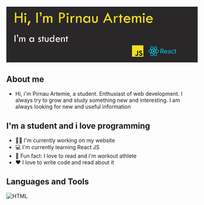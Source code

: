 ![Header](https://github.com/ArtemiePirnau/ArtemiePirnau/blob/main/banner.jpg)
## About me
- Hi, i'm Pirnau Artemie, a student. Enthusiast of web development. I always try to grow and study something new and interesting. 
I am always looking for new and useful information
## I'm a student and i love programming
- :man_technologist: I'm currently working on my website
- :computer: I'm currently learning React JS
- :stars: Fun fact: I love to read and i'm workout athlete
- :hearts: I love to write code and read about it
## Languages and Tools

![HTML](https://img.shields.io/badge/HTML-red?style=for-the-badge&logo=Html)
<!-- ![HTML](https://upload.wikimedia.org/wikipedia/commons/thumb/6/61/HTML5_logo_and_wordmark.svg/35px-HTML5_logo_and_wordmark.svg.png) 
![CSS](https://upload.wikimedia.org/wikipedia/commons/thumb/d/d5/CSS3_logo_and_wordmark.svg/25px-CSS3_logo_and_wordmark.svg.png) 
![JavaScript](https://upload.wikimedia.org/wikipedia/commons/thumb/6/6a/JavaScript-logo.png/30px-JavaScript-logo.png) 
![SCSS](https://upload.wikimedia.org/wikipedia/commons/thumb/9/96/Sass_Logo_Color.svg/40px-Sass_Logo_Color.svg.png) 
![NPM](https://upload.wikimedia.org/wikipedia/commons/thumb/d/db/Npm-logo.svg/40px-Npm-logo.svg.png) 
![Gulp](https://upload.wikimedia.org/wikipedia/commons/thumb/7/72/Gulp.js_Logo.svg/20px-Gulp.js_Logo.svg.png) 
![React](https://upload.wikimedia.org/wikipedia/commons/thumb/a/a7/React-icon.svg/50px-React-icon.svg.png) 
![Pug](https://github.com/ArtemiePirnau/ArtemiePirnau/blob/main/Microsoft.VisualStudio.Services.Icons.Default.png)
![Webpack](https://github.com/ArtemiePirnau/ArtemiePirnau/blob/main/57db1ce976144a8caedecc3239ba2d99.png) -->
